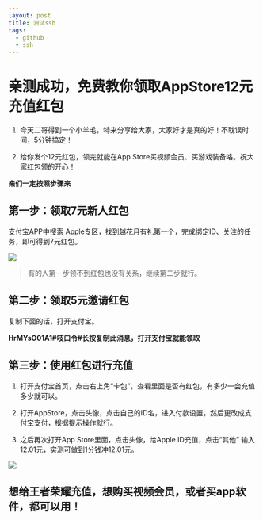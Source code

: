 ```yaml
---
layout: post
title: 测试ssh
tags:
  - github
  - ssh
---
```

# 亲测成功，免费教你领取AppStore12元充值红包

1. 今天二哥得到一个小羊毛，特来分享给大家，大家好才是真的好！不耽误时间，5分钟搞定！

2. 给你发个12元红包，领完就能在App Store买视频会员、买游戏装备咯。祝大家红包领的开心！

**亲们一定按照步骤来**

## 第一步：领取7元新人红包

支付宝APP中搜索 Apple专区，找到越花月有礼第一个，完成绑定ID、关注的任务，即可得到7元红包。

![](http://ww1.sinaimg.cn/large/640dde2dgy1ft66kfprfrj20ku112n08.jpg)

>有的人第一步领不到红包也没有关系，继续第二步就行。


##  第二步：领取5元邀请红包


复制下面的话，打开支付宝。

**HrMYsO01A1#吱口令#长按复制此消息，打开支付宝就能领取**



## 第三步：使用红包进行充值

1. 打开支付宝首页，点击右上角“卡包”，查看里面是否有红包，有多少一会充值多少就可以。


2. 打开AppStore，点击头像，点击自己的ID名，进入付款设置，然后更改成支付宝支付，根据提示操作就行。

3. 之后再次打开App Store里面，点击头像，给Apple ID充值，点击“其他” 输入12.01元，实测可做到1分钱冲12.01元。


![](http://ww1.sinaimg.cn/large/640dde2dgy1ft66jwo1i7j20ku112tbd.jpg)

## 想给王者荣耀充值，想购买视频会员，或者买app软件，都可以用！
